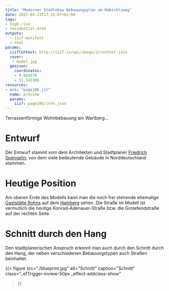 ```yaml
---
title: "Moderner Städtebau Bebauungsplan am Habichtsweg"
date: 2025-04-23T17:15:07+02:00
tags:
- high-rise
- residential-area
outputs:
  - iiif-manifest
  - html
params:
  iiifContext: http://iiif.io/api/image/2/context.json
  cover:
   - model.jpg
  geojson:
    coordinates:
    - 9.959576
    - 51.543386
resources:
- src: "page106.jxl"
  name: preview
  params:
    iiif: page106/info.json
---
```


Terrassenförmige Wohnbebauung am Wartberg...

<!--more-->
# Entwurf
Der Entwurf stammt vom dem Architekten und Stadtplaner [Friedrich Spengelin](https://de.wikipedia.org/wiki/Friedrich_Spengelin), von dem viele bedeutende Gebäude in Norddeutschland stammen.


# Heutige Position
Am oberen Ende des Modells kann man die noch frei stehende ehemalige [Gaststätte Rohns](https://de.wikipedia.org/wiki/Christian_Friedrich_Andreas_Rohns) auf dem [Hainberg](https://de.wikipedia.org/wiki/Hainberg_(G%C3%B6ttinger_Wald)) sehen.
Die Straße im Modell ist vermutlich die heutige Konrad-Adenauer-Straße bzw. die Grotefendstraße auf der rechten Seite.

# Schnitt durch den Hang
Den stadtplanerischen Anspruch erkennt man auch durch den Schnitt durch den Hang, der neben verschiedenen Bebauungstypen auch Straßen beinhaltet.

{{< figure
  src="./blueprint.jpg"
  alt="Schnitt"
  caption="Schnitt"
  class="_efTrigger-inview-50px _effect-addclass-show"
>}}
